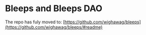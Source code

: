 # Bleeps and Bleeps DAO

The repo has fuly moved to: [https://github.com/wighawag/bleeps](https://github.com/wighawag/bleeps/#readme)
